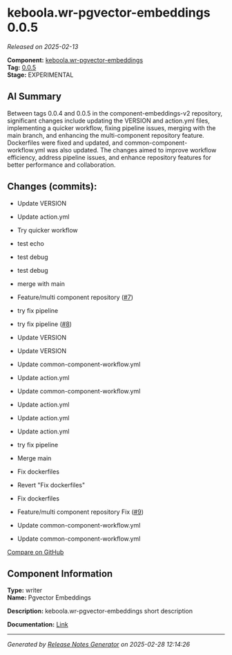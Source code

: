 # keboola.wr-pgvector-embeddings 0.0.5

_Released on 2025-02-13_

**Component:** [keboola.wr-pgvector-embeddings](https://github.com/keboola/component-embeddings-v2)  
**Tag:** [0.0.5](https://github.com/keboola/component-embeddings-v2/releases/tag/0.0.5)  
**Stage:** EXPERIMENTAL  


## AI Summary
Between tags 0.0.4 and 0.0.5 in the component-embeddings-v2 repository, significant changes include updating the VERSION and action.yml files, implementing a quicker workflow, fixing pipeline issues, merging with the main branch, and enhancing the multi-component repository feature. Dockerfiles were fixed and updated, and common-component-workflow.yml was also updated. The changes aimed to improve workflow efficiency, address pipeline issues, and enhance repository features for better performance and collaboration.



## Changes (commits):


- Update VERSION 
  



- Update action.yml 
  



- Try quicker workflow 
  



- test echo 
  



- test debug 
  



- test debug 
  



- merge with main 
  



- Feature/multi component repository ([#7](https://github.com/keboola/component-embeddings-v2/pull/7))
  



- try fix pipeline 
  



- try fix pipeline ([#8](https://github.com/keboola/component-embeddings-v2/pull/8))
  



- Update VERSION 
  



- Update VERSION 
  



- Update common-component-workflow.yml 
  



- Update action.yml 
  



- Update common-component-workflow.yml 
  



- Update action.yml 
  



- Update action.yml 
  



- Update action.yml 
  



- try fix pipeline 
  



- Merge main 
  



- Fix dockerfiles 
  



- Revert "Fix dockerfiles" 
  



- Fix dockerfiles 
  



- Feature/multi component repository Fix ([#9](https://github.com/keboola/component-embeddings-v2/pull/9))
  



- Update common-component-workflow.yml 
  



- Update common-component-workflow.yml 
  



[Compare on GitHub](https://github.com/component-embeddings-v2/compare/0.0.4...0.0.5)



## Component Information
**Type:** writer  
**Name:** Pgvector Embeddings  

**Description:** keboola.wr-pgvector-embeddings short description  


**Documentation:** [Link](https://github.com/keboola/component-embeddings-v2/blob/master/README.md)  



---
_Generated by [Release Notes Generator](https://github.com/keboola/release-notes-generator) on 2025-02-28 12:14:26_ 